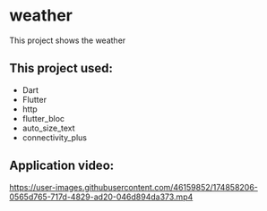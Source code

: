 # weather

This project shows the weather

## This project used:
- Dart
- Flutter
- http
- flutter_bloc
- auto_size_text
- connectivity_plus

## Application video:
https://user-images.githubusercontent.com/46159852/174858206-0565d765-717d-4829-ad20-046d894da373.mp4
